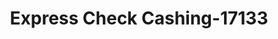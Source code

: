 ---
f_zip-code: 19401
f_state-code: PA
title: Express Check Cashing-17133
f_phone: 610-292-8510
f_city-only: Norristown
f_address: 408 W Main Street Norristown
f_location-unique-id: '17133'
slug: express-check-cashing-17133
updated-on: '2024-05-30T13:46:58.046Z'
created-on: '2024-05-30T13:36:59.803Z'
published-on: '2024-05-30T13:54:32.469Z'
f_city-state: cms/city/norristown-pa.md
f_company: cms/company/express-check-cashing.md
f_state: cms/state/pennsylvania.md
layout: '[payday-loan].html'
tags: payday-loan
---